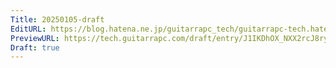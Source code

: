 ```yaml
---
Title: 20250105-draft
EditURL: https://blog.hatena.ne.jp/guitarrapc_tech/guitarrapc-tech.hatenablog.com/atom/entry/6802418398317676736
PreviewURL: https://tech.guitarrapc.com/draft/entry/J1IKDhOX_NXX2rcJ8ryDH__RNDc
Draft: true
---
```


